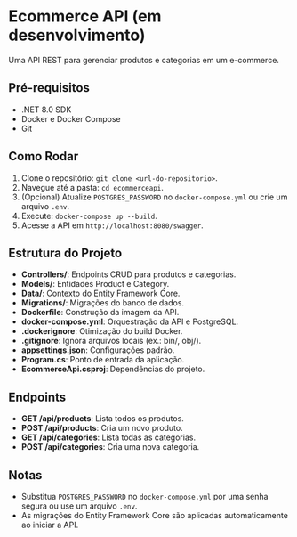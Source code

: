 # Ecommerce API (em desenvolvimento)
Uma API REST para gerenciar produtos e categorias em um e-commerce.

## Pré-requisitos
- .NET 8.0 SDK
- Docker e Docker Compose
- Git

## Como Rodar
1. Clone o repositório: `git clone <url-do-repositorio>`.
2. Navegue até a pasta: `cd ecommerceapi`.
3. (Opcional) Atualize `POSTGRES_PASSWORD` no `docker-compose.yml` ou crie um arquivo `.env`.
4. Execute: `docker-compose up --build`.
5. Acesse a API em `http://localhost:8080/swagger`.

## Estrutura do Projeto
- **Controllers/**: Endpoints CRUD para produtos e categorias.
- **Models/**: Entidades Product e Category.
- **Data/**: Contexto do Entity Framework Core.
- **Migrations/**: Migrações do banco de dados.
- **Dockerfile**: Construção da imagem da API.
- **docker-compose.yml**: Orquestração da API e PostgreSQL.
- **.dockerignore**: Otimização do build Docker.
- **.gitignore**: Ignora arquivos locais (ex.: bin/, obj/).
- **appsettings.json**: Configurações padrão.
- **Program.cs**: Ponto de entrada da aplicação.
- **EcommerceApi.csproj**: Dependências do projeto.

## Endpoints
- **GET /api/products**: Lista todos os produtos.
- **POST /api/products**: Cria um novo produto.
- **GET /api/categories**: Lista todas as categorias.
- **POST /api/categories**: Cria uma nova categoria.

## Notas
- Substitua `POSTGRES_PASSWORD` no `docker-compose.yml` por uma senha segura ou use um arquivo `.env`.
- As migrações do Entity Framework Core são aplicadas automaticamente ao iniciar a API.
